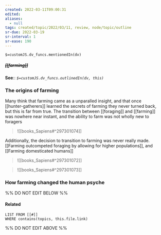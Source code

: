 ```yaml
---
created: 2022-03-11T09:00:31 
edited: 
aliases:
  - null
tags: created/topic/2022/03/11, review, node/topic/outline
sr-due: 2022-03-19
sr-interval: 1
sr-ease: 190
---
```

`$=customJS.dv_funcs.mentionedIn(dv)`

##### <s class="topic-title">[[farming]]</s>



**See**::
*`$=customJS.dv_funcs.outlinedIn(dv, this)`*

### The origins of farming
Many think that farming came as a unparalled insight, and that once [[hunter-gatherers]] learned the secrets of farming they never turned back, but this is far from true. The transition between [[foraging]] and [[farming]] was nowhere near instant, and the ability to farm was not wholly new to foragers
> ![[books_Sapiens#^297301074]]

Additionally, the decision to transition to farming was never really made. [[Farming outcompeted foraging by allowing for higher populations]], and [[Farming domesticated humans]]

> ![[books_Sapiens#^297301072]]

> ![[books_Sapiens#^297301073]]

### How farming changed the human psyche





%% DO NOT EDIT BELOW %%

#### Related 

```dataview
LIST FROM [[#]]
WHERE contains(topics, this.file.link)
```
%% DO NOT EDIT ABOVE %%
